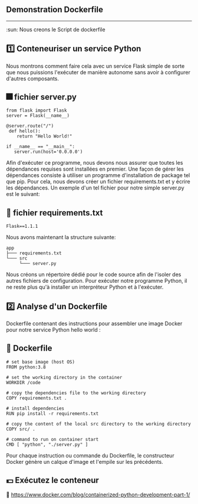 
## Demonstration Dockerfile 
----------------------------
:sun: Nous creons le Script de dockerfile 

:one: Conteneuriser un service Python 
--------------------------------------
Nous montrons comment faire cela avec un service Flask simple de sorte que nous puissions l'exécuter de manière autonome sans avoir à configurer d'autres composants.

:fireworks: fichier server.py
------------------------------
```
from flask import Flask
server = Flask(__name__)

@server.route("/")
 def hello():
    return "Hello World!"

if __name__ == "__main__":
   server.run(host='0.0.0.0')
```
Afin d'exécuter ce programme, nous devons nous assurer que toutes les dépendances requises sont installées en premier. Une façon de gérer les dépendances consiste à utiliser un programme d'installation de package tel que pip. Pour cela, nous devons créer un fichier requirements.txt et y écrire les dépendances. Un exemple d'un tel fichier pour notre simple server.py est le suivant:

:sparkler: fichier requirements.txt
------------------------------------
```
Flask==1.1.1
```
Nous avons maintenant la structure suivante:
```
app
├─── requirements.txt
└─── src
     └─── server.py
```
Nous créons un répertoire dédié pour le code source afin de l'isoler des autres fichiers de configuration.
Pour exécuter notre programme Python, il ne reste plus qu'à installer un interpréteur Python et à l'exécuter. 

:two: Analyse d'un Dockerfile
-----------------------------
 Dockerfile contenant des instructions pour assembler une image Docker pour notre service Python hello world :
 
 :firecracker: Dockerfile
 -------------------------
 ```
 # set base image (host OS)
FROM python:3.8

# set the working directory in the container
WORKDIR /code

# copy the dependencies file to the working directory
COPY requirements.txt .

# install dependencies
RUN pip install -r requirements.txt

# copy the content of the local src directory to the working directory
COPY src/ .

# command to run on container start
CMD [ "python", "./server.py" ]
 ```
 
Pour chaque instruction ou commande du Dockerfile, 
le constructeur Docker génère un calque d'image et l'empile sur les précédents.

:dollar: Exécutez le conteneur
----------------------------




:link: https://www.docker.com/blog/containerized-python-development-part-1/

